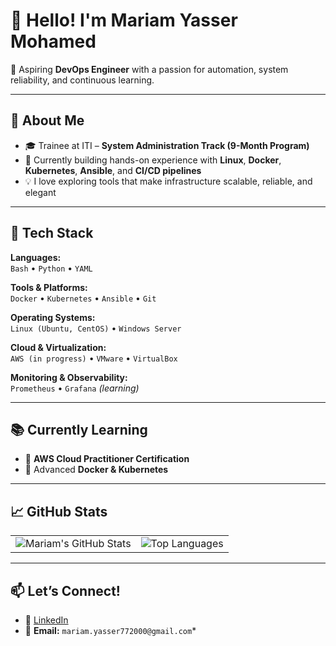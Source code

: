 # 👋 Hello! I'm Mariam Yasser Mohamed

🎯 Aspiring **DevOps Engineer** with a passion for automation, system reliability, and continuous learning.

---

## 🚀 About Me

- 🎓 Trainee at ITI – **System Administration Track (9-Month Program)**
- 🔧 Currently building hands-on experience with **Linux**, **Docker**, **Kubernetes**, **Ansible**, and **CI/CD pipelines**
- 💡 I love exploring tools that make infrastructure scalable, reliable, and elegant

---

## 🧰 Tech Stack

**Languages:**  
`Bash` • `Python` • `YAML`

**Tools & Platforms:**  
`Docker` • `Kubernetes` • `Ansible` • `Git`

**Operating Systems:**  
`Linux (Ubuntu, CentOS)` • `Windows Server`

**Cloud & Virtualization:**  
`AWS (in progress)` • `VMware` • `VirtualBox`

**Monitoring & Observability:**  
`Prometheus` • `Grafana` *(learning)*

---

## 📚 Currently Learning

- 🧠 **AWS Cloud Practitioner Certification**
- 🐳 Advanced **Docker & Kubernetes**

---

## 📈 GitHub Stats

<table>
  <tr>
    <td><img src="https://github-readme-stats.vercel.app/api?username=mariam0o0&show_icons=true&theme=tokyonight&hide_border=true&count_private=true&include_all_commits=true" alt="Mariam's GitHub Stats" /></td>
    <td><img src="https://github-readme-stats.vercel.app/api/top-langs/?username=mariam0o0&layout=compact&theme=tokyonight&hide_border=true" alt="Top Languages" /></td>
  </tr>
</table>

---

## 📫 Let’s Connect!

- 💼 [LinkedIn](https://www.linkedin.com/in/mariamy-yasser)  
- 📧 **Email:** `mariam.yasser772000@gmail.com`*


